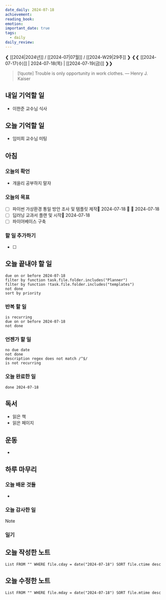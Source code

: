```yaml
---
date_daily: 2024-07-18
achievement: 
reading_book: 
emotion: 
important_date: true
tags:
  - daily
daily_review:
---
```

❮ [[2024|2024년]] / [[2024-07|07월]] / [[2024-W29|29주]] ❯
❮❮ [[2024-07-17(수)]] | 2024-07-18(목) | [[2024-07-19(금)]] ❯❯


> [!quote] Trouble is only opportunity in work clothes.
> — Henry J. Kaiser

## 내일 기억할 일 
- 이한준 교수님 식사

## 오늘 기억할 일
- 임미희 교수님 미팅
## 아침 
### 오늘의 확언 
- 개을리 공부하지 말자
### 오늘의 목표 
- [ ] 파이썬 가상환경 통일 방안 조사 및 템플릿 제작📅 2024-07-18 🔺 🛫 2024-07-18 
- [ ] 딥러닝 교과서 플랜 및 시작📅 2024-07-18 
- [ ] 파이어베이스 구축
### 할 일 추가하기 
- [ ] 

## 오늘 끝내야 할 일 
```tasks
due on or before 2024-07-18 
filter by function task.file.folder.includes("Planner") 
filter by function !task.file.folder.includes("templates") 
not done 
sort by priority 
```
### 반복 할 일 
```tasks
is recurring
due on or before 2024-07-18 
not done
```

### 언젠가 할 일 
```tasks 
no due date 
not done 
description regex does not match /^$/
is not recurring
``` 
### 오늘 완료한 일 
```tasks
done 2024-07-18 
``` 
## 독서 
- 읽은 책 
- 읽은 페이지 
## 운동 
- 
## 하루 마무리 
### 오늘 배운 것들 
- 
### 오늘 감사한 일 
>[!note] 


### 일기 
## 오늘 작성한 노트 
```dataview 
List FROM "" WHERE file.cday = date("2024-07-18") SORT file.ctime desc 
``` 
## 오늘 수정한 노트 
 ```dataview 
 List FROM "" WHERE file.mday = date("2024-07-18") SORT file.mtime desc 
 ```
 